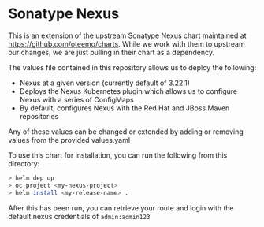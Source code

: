 # Sonatype Nexus

This is an extension of the upstream Sonatype Nexus chart maintained at https://github.com/oteemo/charts. While we work with them to upstream our changes, we are just pulling in their chart as a dependency.

The values file contained in this repository allows us to deploy the following:

- Nexus at a given version  (currently default of 3.22.1)
- Deploys the Nexus Kubernetes plugin which allows us to configure Nexus with a series of ConfigMaps
- By default, configures Nexus with the Red Hat and JBoss Maven repositories

Any of these values can be changed or extended by adding or removing values from the provided values.yaml

To use this chart for installation, you can run the following from this directory:

```sh
> helm dep up
> oc project <my-nexus-project>
> helm install <my-release-name> .
```

After this has been run, you can retrieve your route and login with the default nexus credentials of `admin:admin123`

